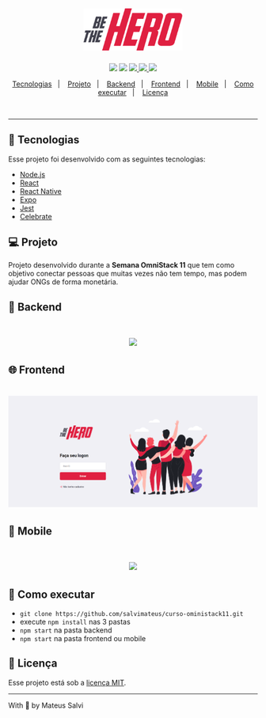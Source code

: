 <h1 align="center">
    <img src=".github/logo.png" width="200px">
</h1>

<p align="center">
  <img src="https://img.shields.io/github/languages/count/salvimateus/curso-oministack11">

  <img src="https://img.shields.io/github/repo-size/salvimateus/curso-oministack11">

  <a href="https://github.com/salvimateus/curso-oministack11/commits/master">
    <img src="https://img.shields.io/github/last-commit/salvimateus/curso-oministack11">
  </a>

  <a href="https://github.com/salvimateus/curso-oministack11/issues">
    <img src="https://img.shields.io/github/issues/salvimateus/curso-oministack11">
  </a>

  <img src="https://img.shields.io/badge/license-MIT-brightgreen">
</p>

<p align="center">
  <a href="#-tecnologias">Tecnologias</a>&nbsp;&nbsp;&nbsp;|&nbsp;&nbsp;&nbsp;
  <a href="#-projeto">Projeto</a>&nbsp;&nbsp;&nbsp;|&nbsp;&nbsp;&nbsp;
  <a href="#-backend">Backend</a>&nbsp;&nbsp;&nbsp;|&nbsp;&nbsp;&nbsp;
  <a href="#-frontend">Frontend</a>&nbsp;&nbsp;&nbsp;|&nbsp;&nbsp;&nbsp;
  <a href="#-mobile">Mobile</a>&nbsp;&nbsp;&nbsp;|&nbsp;&nbsp;&nbsp;
  <a href="#-como-executar">Como executar</a>&nbsp;&nbsp;&nbsp;|&nbsp;&nbsp;&nbsp;
  <a href="#memo-licença">Licença</a>
</p>

<br>

---

## 🚀 Tecnologias

Esse projeto foi desenvolvido com as seguintes tecnologias:

- [Node.js](https://nodejs.org/en/)
- [React](https://reactjs.org)
- [React Native](https://facebook.github.io/react-native/)
- [Expo](https://expo.io/)
- [Jest](https://jestjs.io/)
- [Celebrate](https://github.com/arb/celebrate)

## 💻 Projeto
Projeto desenvolvido durante a <strong>Semana OmniStack 11</strong> que tem como objetivo conectar pessoas que muitas vezes não tem tempo, mas podem ajudar ONGs de forma monetária.

## 🔨 Backend
<h1 align="center">
<a href="https://insomnia.rest/run/?label=Be%20The%20Hero&uri=https%3A%2F%2Fraw.githubusercontent.com%2Fsalvimateus%2Fbe-the-hero%2Fmaster%2Fbackend%2FBeTheHero.json" target="_blank"><img src="https://insomnia.rest/images/run.svg"></a>
</h1>

## 🌐 Frontend
<h1 align="center">
    <img src=".github/frontend.gif" />
</h1>

## 📱 Mobile
<h1 align="center">
    <img src=".github/mobile.gif" />
</h1>


## 🤔 Como executar

- `git clone https://github.com/salvimateus/curso-oministack11.git`
- execute `npm install` nas 3 pastas
- `npm start` na pasta backend
- `npm start` na pasta frontend ou mobile


## 🧾 Licença

Esse projeto está sob a [licença MIT](LICENSE.md).

---

With 💙 by Mateus Salvi